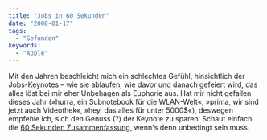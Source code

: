 ```yaml
---
title: "Jobs in 60 Sekunden"
date: "2008-01-17"
tags:
  - "Gefunden"
keywords:
  - "Apple"
---
```


Mit den Jahren beschleicht mich ein schlechtes Gefühl, hinsichtlich der Jobs-Keynotes – wie sie ablaufen, wie davor und danach gefeiert wird, das alles löst bei mir eher Unbehagen als Euphorie aus. Hat mir nicht gefallen dieses Jahr (»hurra, ein Subnotebook für die WLAN-Welt«, »prima, wir sind jetzt auch Videothek«, »hey, das alles für unter 5000$«), deswegen empfehle ich, sich den Genuss (?) der Keynote zu sparen. Schaut einfach die [60 Sekunden Zusammenfassung](http://daily.mahalo.com/2008/01/16/md038-the-steve-jobs-90-minute-keynote-in-60-seconds/), wenn's denn unbedingt sein muss.
